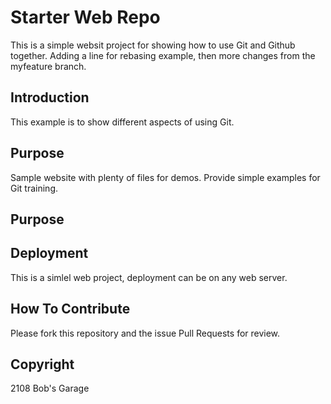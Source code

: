 # Starter Web Repo

This is a simple websit project for showing how to use Git and Github together.
 Adding a line for rebasing example, then more changes from the myfeature branch.

## Introduction
This example is to show different aspects of using Git.

## Purpose

Sample website with plenty of files for demos.
Provide simple examples for Git training.

## Purpose

## Deployment
This is a simlel web project, deployment can be on any web server.

## How To Contribute

Please fork this repository and the issue Pull Requests for review.

## Copyright

2108 Bob's Garage
